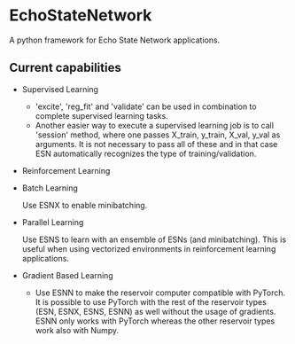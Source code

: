 # EchoStateNetwork
A python framework for Echo State Network applications.

## Current capabilities

- Supervised Learning
  * 'excite', 'reg_fit' and 'validate' can be used in combination to complete supervised learning tasks.
  * Another easier way to execute a supervised learning job is to call 'session' method, where one passes X_train, y_train, X_val, y_val as arguments.
  It is not necessary to pass all of these and in that case ESN automatically recognizes the type of training/validation.
  
- Reinforcement Learning

- Batch Learning

  Use ESNX to enable minibatching.

- Parallel Learning

  Use ESNS to learn with an ensemble of ESNs (and minibatching). This is useful when using vectorized environments in reinforcement learning applications.

- Gradient Based Learning
  * Use ESNN to make the reservoir computer compatible with PyTorch. It is possible to use PyTorch with the rest of the reservoir types (ESN, ESNX, ESNS, ESNN) as well without the usage of gradients. ESNN only works with PyTorch whereas the other reservoir types work also with Numpy. 
    
